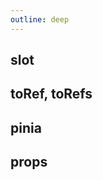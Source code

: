```yaml
---
outline: deep
---
```


## slot

<!--@include: ./basic/slot.md-->

## toRef, toRefs

<!--@include: ./basic/toRefToRefs.md-->

## pinia

<!--@include: ./basic/pinia.md-->

## props
<!--@include: ./basic/props.md-->